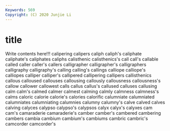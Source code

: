 ```yaml
---
Keywords: 569
Copyright: (C) 2020 Junjie Li
---
```


# title

Write contents here!!!
calipering 
calipers
caliph 
caliph's 
caliphate 
caliphate's 
caliphates 
caliphs 
calisthenic 
calisthenics's 
call 
call's
callable 
called 
caller 
caller's 
callers 
calligrapher 
calligrapher's 
calligraphers 
calligraphy 
calligraphy's
calling 
calling's 
callings 
calliope 
calliope's 
calliopes 
calliper 
calliper's 
callipered 
callipering
callipers 
callisthenics 
callous 
calloused 
callouses 
callousing 
callously 
callousness 
callousness's 
callow
callower 
callowest 
calls 
callus 
callus's 
callused 
calluses 
callusing 
calm 
calm's
calmed 
calmer 
calmest 
calming 
calmly 
calmness 
calmness's 
calms 
caloric 
calorie
calorie's 
calories 
calorific 
calumniate 
calumniated 
calumniates 
calumniating 
calumnies 
calumny 
calumny's
calve 
calved 
calves 
calving 
calyces 
calypso 
calypso's 
calypsos 
calyx 
calyx's
calyxes 
cam 
cam's 
camaraderie 
camaraderie's 
camber 
camber's 
cambered 
cambering 
cambers
cambia 
cambium 
cambium's 
cambiums 
cambric 
cambric's 
camcorder 
camcorder's 
